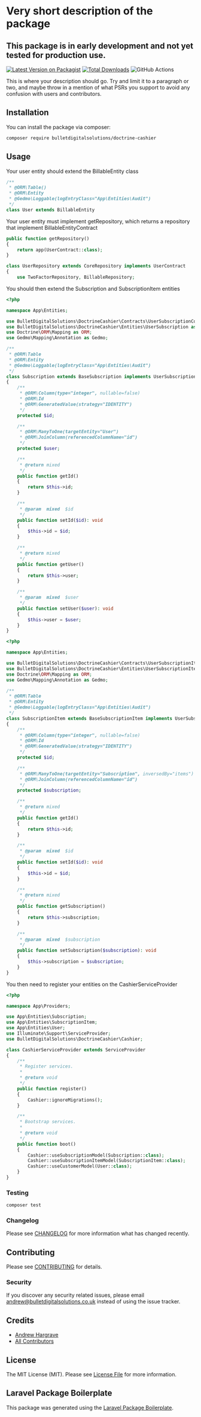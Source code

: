 # Very short description of the package

## This package is in early development and not yet tested for production use.

[![Latest Version on Packagist](https://img.shields.io/packagist/v/bulletdigitalsolutions/doctrine-cashier.svg?style=flat-square)](https://packagist.org/packages/bulletdigitalsolutions/doctrine-cashier)
[![Total Downloads](https://img.shields.io/packagist/dt/bulletdigitalsolutions/doctrine-cashier.svg?style=flat-square)](https://packagist.org/packages/bulletdigitalsolutions/doctrine-cashier)
![GitHub Actions](https://github.com/bulletdigitalsolutions/doctrine-cashier/actions/workflows/main.yml/badge.svg)

This is where your description should go. Try and limit it to a paragraph or two, and maybe throw in a mention of what PSRs you support to avoid any confusion with users and contributors.

## Installation

You can install the package via composer:

```bash
composer require bulletdigitalsolutions/doctrine-cashier
```

## Usage

Your user entity should extend the BillableEntity class
```php
/**
 * @ORM\Table()
 * @ORM\Entity
 * @Gedmo\Loggable(logEntryClass="App\Entities\Audit")
 */
class User extends BillableEntity
```

Your user entity must implement getRepository, which returns a repository that implement BillableEntityContract
```php
public function getRepository()
{
    return app(UserContract::class);
}
```

```php
class UserRepository extends CoreRepository implements UserContract
{
    use TwoFactorRepository, BillableRepository;
```

You should then extend the Subscription and SubscriptionItem entities

```php
<?php

namespace App\Entities;

use BulletDigitalSolutions\DoctrineCashier\Contracts\UserSubscriptionContract;
use BulletDigitalSolutions\DoctrineCashier\Entities\UserSubscription as BaseSubscription;
use Doctrine\ORM\Mapping as ORM;
use Gedmo\Mapping\Annotation as Gedmo;

/**
 * @ORM\Table
 * @ORM\Entity
 * @Gedmo\Loggable(logEntryClass="App\Entities\Audit")
 */
class Subscription extends BaseSubscription implements UserSubscriptionContract
{
    /**
     * @ORM\Column(type="integer", nullable=false)
     * @ORM\Id
     * @ORM\GeneratedValue(strategy="IDENTITY")
     */
    protected $id;

    /**
     * @ORM\ManyToOne(targetEntity="User")
     * @ORM\JoinColumn(referencedColumnName="id")
     */
    protected $user;

    /**
     * @return mixed
     */
    public function getId()
    {
        return $this->id;
    }

    /**
     * @param  mixed  $id
     */
    public function setId($id): void
    {
        $this->id = $id;
    }

    /**
     * @return mixed
     */
    public function getUser()
    {
        return $this->user;
    }

    /**
     * @param  mixed  $user
     */
    public function setUser($user): void
    {
        $this->user = $user;
    }
}
```

```php
<?php

namespace App\Entities;

use BulletDigitalSolutions\DoctrineCashier\Contracts\UserSubscriptionItemContract;
use BulletDigitalSolutions\DoctrineCashier\Entities\UserSubscriptionItem as BaseSubscriptionItem;
use Doctrine\ORM\Mapping as ORM;
use Gedmo\Mapping\Annotation as Gedmo;

/**
 * @ORM\Table
 * @ORM\Entity
 * @Gedmo\Loggable(logEntryClass="App\Entities\Audit")
 */
class SubscriptionItem extends BaseSubscriptionItem implements UserSubscriptionItemContract
{
    /**
     * @ORM\Column(type="integer", nullable=false)
     * @ORM\Id
     * @ORM\GeneratedValue(strategy="IDENTITY")
     */
    protected $id;

    /**
     * @ORM\ManyToOne(targetEntity="Subscription", inversedBy="items")
     * @ORM\JoinColumn(referencedColumnName="id")
     */
    protected $subscription;

    /**
     * @return mixed
     */
    public function getId()
    {
        return $this->id;
    }

    /**
     * @param  mixed  $id
     */
    public function setId($id): void
    {
        $this->id = $id;
    }

    /**
     * @return mixed
     */
    public function getSubscription()
    {
        return $this->subscription;
    }

    /**
     * @param  mixed  $subscription
     */
    public function setSubscription($subscription): void
    {
        $this->subscription = $subscription;
    }
}
````

You then need to register your entities on the CashierServiceProvider
```php
<?php

namespace App\Providers;

use App\Entities\Subscription;
use App\Entities\SubscriptionItem;
use App\Entities\User;
use Illuminate\Support\ServiceProvider;
use BulletDigitalSolutions\DoctrineCashier\Cashier;

class CashierServiceProvider extends ServiceProvider
{
    /**
     * Register services.
     *
     * @return void
     */
    public function register()
    {
        Cashier::ignoreMigrations();
    }

    /**
     * Bootstrap services.
     *
     * @return void
     */
    public function boot()
    {
        Cashier::useSubscriptionModel(Subscription::class);
        Cashier::useSubscriptionItemModel(SubscriptionItem::class);
        Cashier::useCustomerModel(User::class);
    }
}

```

### Testing

```bash
composer test
```

### Changelog

Please see [CHANGELOG](CHANGELOG.md) for more information what has changed recently.

## Contributing

Please see [CONTRIBUTING](CONTRIBUTING.md) for details.

### Security

If you discover any security related issues, please email andrew@bulletdigitalsolutions.co.uk instead of using the issue tracker.

## Credits

-   [Andrew Hargrave](https://github.com/bulletdigitalsolutions)
-   [All Contributors](../../contributors)

## License

The MIT License (MIT). Please see [License File](LICENSE.md) for more information.

## Laravel Package Boilerplate

This package was generated using the [Laravel Package Boilerplate](https://laravelpackageboilerplate.com).
